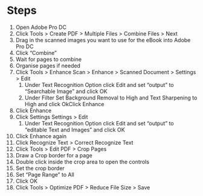 # Steps

1. Open Adobe Pro DC
1. Click Tools > Create PDF > Multiple Files > Combine Files > Next
1. Drag in the scanned images you want to use for the eBook into Adobe Pro DC
1. Click “Combine”
1. Wait for pages to combine
1. Organise pages if needed
1. Click Tools > Enhance Scan > Enhance > Scanned Document > Settings > Edit
	1. Under Text Recognition Option click Edit and set “output” to “Searchable Image” and click OK
	1. Under Filter Set Background Removal to High and Text Sharpening to High and click OkClick Enhance
1. Click Enhance
1. Click Settings Settings > Edit
	1. Under Text Recognition Option click Edit and set “output” to “editable Text and Images” and click OK
1. Click Enhance again
1. Click Recognize Text > Correct Recognize Text
1. Click Tools > Edit PDF > Crop Pages
1. Draw a Crop border for a page
1. Double click inside the crop area to open the controls
1. Set the crop border
1. Set “Page Range” to All
1. Click OK
1. Click Tools > Optimize PDF > Reduce File Size > Save